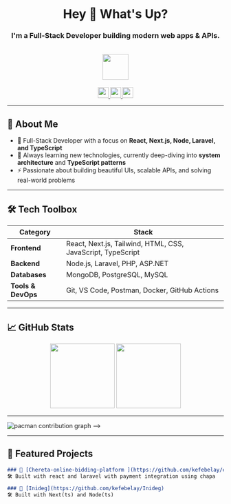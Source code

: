 <h1 align="center">Hey 👋 What's Up?</h1>
<h3 align="center">I'm a Full-Stack Developer building modern web apps & APIs.</h3>

<br/>

<div align="center">
  <img src="https://skillicons.dev/icons?i=react,nextjs,tailwind,nodejs,laravel,php,asp,ts,js,html,css,mongodb,postgres,mysql" height="60" />
</div>

<br/>

<div align="center">
  <a href="https://linkedin.com/in/your-link" target="_blank">
    <img src="https://img.shields.io/static/v1?message=LinkedIn&logo=linkedin&label=&color=0077B5&logoColor=white&style=for-the-badge" height="25"/>
  </a>
  <a href="https://twitter.com/your-handle" target="_blank">
    <img src="https://img.shields.io/static/v1?message=Twitter&logo=twitter&label=&color=1DA1F2&logoColor=white&style=for-the-badge" height="25"/>
  </a>
  <a href="https://dev.to/your-profile" target="_blank">
    <img src="https://img.shields.io/static/v1?message=Dev.to&logo=dev.to&label=&color=0A0A0A&logoColor=white&style=for-the-badge" height="25"/>
  </a>
</div>

---

## 🧠 About Me

- 💼 Full-Stack Developer with a focus on **React, Next.js, Node, Laravel, and TypeScript**
- 🧠 Always learning new technologies, currently deep-diving into **system architecture** and **TypeScript patterns**
- ⚡ Passionate about building beautiful UIs, scalable APIs, and solving real-world problems

---

## 🛠️ Tech Toolbox

| Category        | Stack                                                                 |
|----------------|-----------------------------------------------------------------------|
| **Frontend**    | React, Next.js, Tailwind, HTML, CSS, JavaScript, TypeScript          |
| **Backend**     | Node.js, Laravel, PHP, ASP.NET                                        |
| **Databases**   | MongoDB, PostgreSQL, MySQL                                            |
| **Tools & DevOps** | Git, VS Code, Postman, Docker, GitHub Actions                    |

---

## 📈 GitHub Stats

<div align="center">
  <img src="https://streak-stats.demolab.com?user=your-username&theme=dracula&hide_border=false&border_radius=5" height="150"/>
  <img src="https://github-profile-trophy.vercel.app?username=your-username&theme=dracula&margin-w=8&margin-h=8" height="150"/>
</div>

---



<picture>
  <source media="(prefers-color-scheme: dark)" srcset="https://raw.githubusercontent.com/your-username/your-username/output/pacman-contribution-graph-dark.svg">
  <source media="(prefers-color-scheme: light)" srcset="https://raw.githubusercontent.com/your-username/your-username/output/pacman-contribution-graph.svg">
  <img alt="pacman contribution graph" src="https://raw.githubusercontent.com/your-username/your-username/output/pacman-contribution-graph.svg">
</picture>
-->

---

## 🧩 Featured Projects


```md
### 🔗 [Chereta-online-bidding-platform ](https://github.com/kefebelay/chereta)
🛠️ Built with react and laravel with payment integration using chapa

### 🔗 [Inideg](https://github.com/kefebelay/Inideg)
🛠️ Built with Next(ts) and Node(ts)
